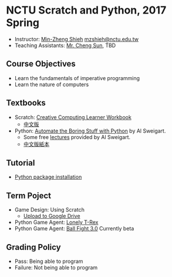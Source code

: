 # NCTU Scratch and Python, 2017 Spring

+   Instructor: [Min-Zheng Shieh](mailto:mzshieh@nctu.edu.tw) mzshieh@nctu.edu.tw
+   Teaching Assistants: [Mr. Cheng Sun](mailto:s2821d3721@gmail.com), TBD

## Course Objectives

+   Learn the fundamentals of imperative programming
+   Learn the nature of computers

## Textbooks

+   Scratch: [Creative Computing Learner Workbook](http://scratched.gse.harvard.edu/guide/files/CreativeComputing20140820_LearnerWorkbook.pdf)
    +   [中文版](http://scratched.gse.harvard.edu/resources/traditional-chinese-translation-scratch-curriculum-guide)
+   Python: [Automate the Boring Stuff with Python](https://automatetheboringstuff.com/) by Al Sweigart.
    +   Some free [lectures](https://www.youtube.com/playlist?list=PL0-84-yl1fUnRuXGFe_F7qSH1LEnn9LkW) provided by Al Sweigart.
    +   [中文版紙本](https://www.tenlong.com.tw/products/9789864762729)

## Tutorial

+   [Python package installation](install.md)

## Term Poject

+   Game Design: Using Scratch
    +   [Upload to Google Drive](https://drive.google.com/drive/folders/0B4gASQ5Zzk3ASGItYkpNR0ZkOUE?usp=sharing)
+   Python Game Agent: [Lonely T-Rex](http://www.trex-game.skipser.com/)
+   Python Game Agent: [Ball Fight 3.0](https://github.com/sunset1995/ballfight.git) Currently beta

## Grading Policy

+   Pass: Being able to program
+   Failure: Not being able to program